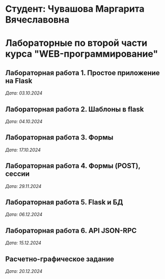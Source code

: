 # Студент: Чувашова Маргарита Вячеславовна

# Лабораторные по второй части курса "WEB-программирование"

## Лабораторная работа 1. Простое приложение на Flask

*Дата: 03.10.2024*

## Лабораторная работа 2. Шаблоны в flask

*Дата: 04.10.2024*

## Лабораторная работа 3. Формы

*Дата: 17.10.2024*

## Лабораторная работа 4. Формы (POST), сессии

*Дата: 29.11.2024*

## Лабораторная работа 5. Flask и БД

*Дата: 06.12.2024*

## Лабораторная работа 6. API JSON-RPC

*Дата: 15.12.2024*

## Расчетно-графическое задание

*Дата: 20.12.2024*
